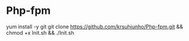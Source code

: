 # Php-fpm

yum install -y git 
git clone https://github.com/krsuhjunho/Php-fpm.git && chmod +x Init.sh && ./Init.sh 
